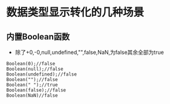 # 数据类型显示转化的几种场景
## 内置Boolean函数
-   除了+0,-0,null,undefined,"",false,NaN,为false其余全部为true
```
Boolean(0);//false
Boolean(null);//false
Boolean(undefined);//false
Boolean("");//false
Boolean(" ");//true
Boolean(false);//false
Boolean(NaN)//false
```


